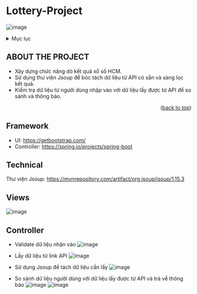 # Lottery-Project
![image](https://user-images.githubusercontent.com/83264542/215263151-e83a5f22-4bd3-4142-96ba-22cea22b2ed5.png)

<!-- TABLE OF CONTENTS -->
<details>
  <summary>Mục lục</summary>
  <ol>
    <li><a href="#ABOUT THE PROJECT">Thông tin dự án</a></li>
    <li><a href="#Framework">Công nghệ sử dụng</a></li>
    <li><a href="#Technical">Kỹ thuật xử lí</a></li>
    <li><a href="#Views">Giao diện trang web</a></li>
    <li><a href="#Controller">Xử lí dữ liệu</a></li>
  </ol>
</details>



<!-- ABOUT THE PROJECT -->
## ABOUT THE PROJECT
 * Xây dựng chức năng dò kết quả xổ số HCM.
 * Sử dụng thư viện Jsoup để bóc tách dữ liệu từ API có sẳn và sàng lọc kết quả.
 * Kiểm tra dữ liệu từ người dùng nhập vào với dữ liệu lấy được từ API để so sánh và thông báo.

<p align="right">(<a href="#readme-top">back to top</a>)</p>

## Framework

* UI: https://getbootstrap.com/
* Controller: https://spring.io/projects/spring-boot

## Technical
Thư viện Jsoup: https://mvnrepository.com/artifact/org.jsoup/jsoup/1.15.3

## Views
![image](https://user-images.githubusercontent.com/83264542/215264021-fdf3ca76-a1a9-4132-aeb3-76bf23aed4f7.png)

## Controller
 * Validate dữ liệu nhận vào
![image](https://user-images.githubusercontent.com/83264542/215264184-f7d0ce16-0c76-4426-b707-3b7542ddf6d0.png)

 * Lấy dữ liệu từ link API 
 ![image](https://user-images.githubusercontent.com/83264542/215264226-5d782bd5-c3d5-4424-80be-4479d03caff5.png)

 * Sử dụng Jsoup để tách dữ liệu cần lấy
 ![image](https://user-images.githubusercontent.com/83264542/215264258-15334554-8522-4eb5-9216-1cd23282e80b.png)

 * So sánh dữ liệu người dùng với dữ liệu lấy được từ API và trả về thông báo
 ![image](https://user-images.githubusercontent.com/83264542/215264341-a32aeb8a-e9f7-4ad0-a6a1-631270392cd1.png)
 ![image](https://user-images.githubusercontent.com/83264542/215264361-885db8e8-190c-4498-aa9e-73d72ff5a2fa.png)
 

